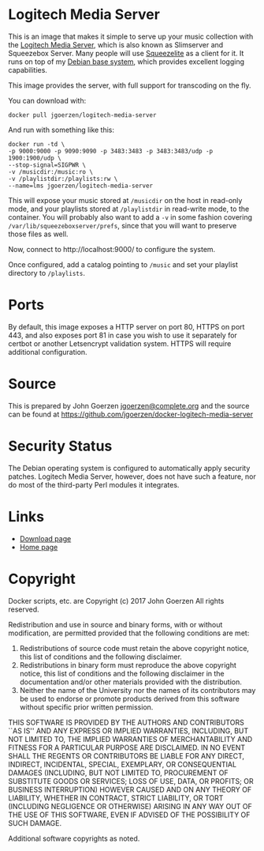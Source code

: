 # Logitech Media Server

This is an image that makes it simple to serve up your
music collection with the [Logitech Media Server](https://en.wikipedia.org/wiki/Logitech_Media_Server), which
is also known as Slimserver and Squeezebox Server.  Many people will
use [Squeezelite](https://en.wikipedia.org/wiki/Squeezelite) as a client for it.
It runs on top
of my [Debian base system](http://github.com/jgoerzen/docker-debian-base),
which provides excellent logging capabilities.

This image provides the server, with full support for transcoding
on the fly.

You can download with:

    docker pull jgoerzen/logitech-media-server

And run with something like this:

    docker run -td \
    -p 9000:9000 -p 9090:9090 -p 3483:3483 -p 3483:3483/udp -p 1900:1900/udp \
    --stop-signal=SIGPWR \
    -v /musicdir:/music:ro \
    -v /playlistdir:/playlists:rw \
    --name=lms jgoerzen/logitech-media-server

This will expose your music stored at `/musicdir` on the host in read-only mode, and your playlists
stored at `/playlistdir` in read-write mode, to the container.  You will probably also
want to add a `-v` in some fashion covering `/var/lib/squeezeboxserver/prefs`, since that you will want
to preserve those files as well.

Now, connect to http://localhost:9000/ to configure the system.

Once configured, add a catalog pointing to `/music` and set your playlist directory to `/playlists`.

# Ports

By default, this image exposes a HTTP server on port 80, HTTPS on port 443, and
also exposes port 81 in case you wish to use it separately for certbot or another
Letsencrypt validation system.  HTTPS will require additional configuration.

# Source

This is prepared by John Goerzen <jgoerzen@complete.org> and the source
can be found at https://github.com/jgoerzen/docker-logitech-media-server

# Security Status

The Debian operating system is configured to automatically apply security patches.
Logitech Media Server, however, does not have such a feature, nor do most of the third-party
Perl modules it integrates.

# Links

 - [Download page](http://downloads.slimdevices.com/)
 - [Home page](http://wiki.slimdevices.com/index.php/SlimServer)


# Copyright

Docker scripts, etc. are
Copyright (c) 2017 John Goerzen
All rights reserved.

Redistribution and use in source and binary forms, with or without
modification, are permitted provided that the following conditions
are met:
1. Redistributions of source code must retain the above copyright
   notice, this list of conditions and the following disclaimer.
2. Redistributions in binary form must reproduce the above copyright
   notice, this list of conditions and the following disclaimer in the
   documentation and/or other materials provided with the distribution.
3. Neither the name of the University nor the names of its contributors
   may be used to endorse or promote products derived from this software
   without specific prior written permission.

THIS SOFTWARE IS PROVIDED BY THE AUTHORS AND CONTRIBUTORS ``AS IS'' AND
ANY EXPRESS OR IMPLIED WARRANTIES, INCLUDING, BUT NOT LIMITED TO, THE
IMPLIED WARRANTIES OF MERCHANTABILITY AND FITNESS FOR A PARTICULAR PURPOSE
ARE DISCLAIMED.  IN NO EVENT SHALL THE REGENTS OR CONTRIBUTORS BE LIABLE
FOR ANY DIRECT, INDIRECT, INCIDENTAL, SPECIAL, EXEMPLARY, OR CONSEQUENTIAL
DAMAGES (INCLUDING, BUT NOT LIMITED TO, PROCUREMENT OF SUBSTITUTE GOODS
OR SERVICES; LOSS OF USE, DATA, OR PROFITS; OR BUSINESS INTERRUPTION)
HOWEVER CAUSED AND ON ANY THEORY OF LIABILITY, WHETHER IN CONTRACT, STRICT
LIABILITY, OR TORT (INCLUDING NEGLIGENCE OR OTHERWISE) ARISING IN ANY WAY
OUT OF THE USE OF THIS SOFTWARE, EVEN IF ADVISED OF THE POSSIBILITY OF
SUCH DAMAGE.

Additional software copyrights as noted.

